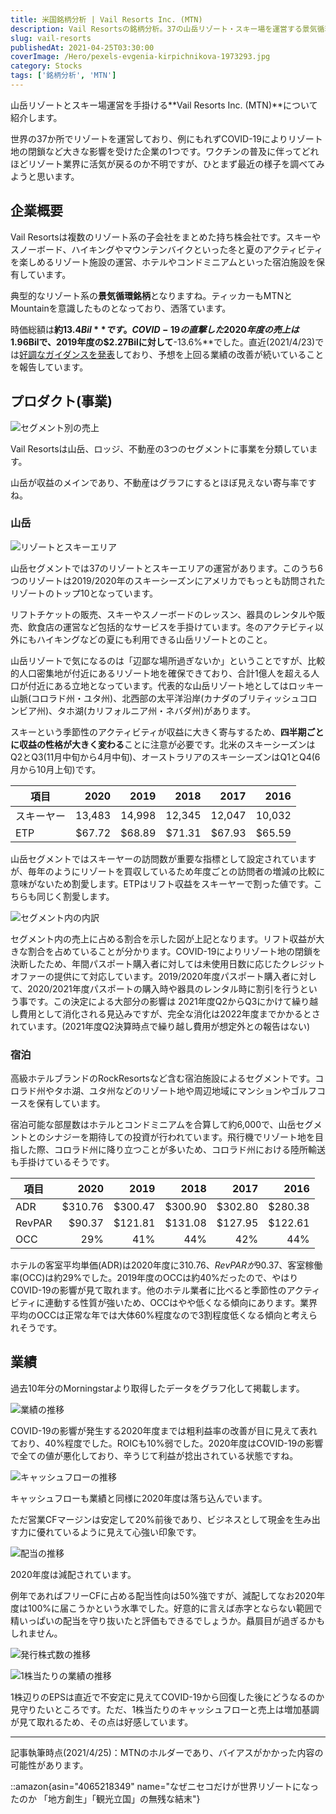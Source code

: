 ```yaml
---
title: 米国銘柄分析 | Vail Resorts Inc. (MTN)
description: Vail Resortsの銘柄分析。37の山岳リゾート・スキー場を運営する景気循環銘柄。ロッキー山脈等の立地、リフト収益とホテル事業で構成。COVID-19で大幅減収も高いCFマージンと季節性ビジネスで回復期待の観光・レジャー株の投資分析。
slug: vail-resorts
publishedAt: 2021-04-25T03:30:00
coverImage: /Hero/pexels-evgenia-kirpichnikova-1973293.jpg
category: Stocks
tags: ['銘柄分析', 'MTN']
---
```


山岳リゾートとスキー場運営を手掛ける**Vail Resorts Inc. (MTN)**について紹介します。

世界の37か所でリゾートを運営しており、例にもれずCOVID-19によりリゾート地の閉鎖など大きな影響を受けた企業の1つです。ワクチンの普及に伴ってどれほどリゾート業界に活気が戻るのか不明ですが、ひとまず最近の様子を調べてみようと思います。

## 企業概要

Vail Resortsは複数のリゾート系の子会社をまとめた持ち株会社です。スキーやスノーボード、ハイキングやマウンテンバイクといった冬と夏のアクティビティを楽しめるリゾート施設の運営、ホテルやコンドミニアムといった宿泊施設を保有しています。

典型的なリゾート系の**景気循環銘柄**となりますね。ティッカーもMTNとMountainを意識したものとなっており、洒落ています。

時価総額は**約$13.4Bil**です。COVID-19の直撃した2020年度の売上は$1.96Bilで、2019年度の$2.27Bilに対して**-13.6%**でした。直近(2021/4/23)では[好調なガイダンスを発表](http://investors.vailresorts.com/news-releases/news-release-details/vail-resorts-provides-updated-outlook-nine-month-period-ending)しており、予想を上回る業績の改善が続いていることを報告しています。

## プロダクト(事業)

![セグメント別の売上](/Stocks/mtn-segmentrate.png)

Vail Resortsは山岳、ロッジ、不動産の3つのセグメントに事業を分類しています。

山岳が収益のメインであり、不動産はグラフにするとほぼ見えない寄与率ですね。

### 山岳

![リゾートとスキーエリア](/Stocks/mtn-segment-mountain.jpg)

山岳セグメントでは37のリゾートとスキーエリアの運営があります。このうち6つのリゾートは2019/2020年のスキーシーズンにアメリカでもっとも訪問されたリゾートのトップ10となっています。

リフトチケットの販売、スキーやスノーボードのレッスン、器具のレンタルや販売、飲食店の運営など包括的なサービスを手掛けています。冬のアクテビティ以外にもハイキングなどの夏にも利用できる山岳リゾートとのこと。

山岳リゾートで気になるのは「辺鄙な場所過ぎないか」ということですが、比較的人口密集地が付近にあるリゾート地を確保できており、合計1億人を超える人口が付近にある立地となっています。代表的な山岳リゾート地としてはロッキー山脈(コロラド州・ユタ州)、北西部の太平洋沿岸(カナダのブリティッシュコロンビア州)、タホ湖(カリフォルニア州・ネバダ州)があります。

スキーという季節性のアクティビティが収益に大きく寄与するため、**四半期ごとに収益の性格が大きく変わる**ことに注意が必要です。北米のスキーシーズンはQ2とQ3(11月中旬から4月中旬)、オーストラリアのスキーシーズンはQ1とQ4(6月から10月上旬)です。

| 項目       |   2020 |   2019 |   2018 |   2017 |   2016 |
| ---------- | -----: | -----: | -----: | -----: | -----: |
| スキーヤー | 13,483 | 14,998 | 12,345 | 12,047 | 10,032 |
| ETP        | $67.72 | $68.89 | $71.31 | $67.93 | $65.59 |

山岳セグメントではスキーヤーの訪問数が重要な指標として設定されていますが、毎年のようにリゾートを買収しているため年度ごとの訪問者の増減の比較に意味がないため割愛します。ETPはリフト収益をスキーヤーで割った値です。こちらも同じく割愛します。

![セグメント内の内訳](/Stocks/mtn-mountain-rate.png)

セグメント内の売上に占める割合を示した図が上記となります。リフト収益が大きな割合を占めていることが分かります。COVID-19によりリゾート地の閉鎖を決断したため、年間パスポート購入者に対しては未使用日数に応じたクレジットオファーの提供にて対応しています。2019/2020年度パスポート購入者に対して、2020/2021年度パスポートの購入時や器具のレンタル時に割引を行うという事です。この決定による大部分の影響は 2021年度Q2からQ3にかけて繰り越し費用として消化される見込みですが、完全な消化は2022年度までかかるとされています。(2021年度Q2決算時点で繰り越し費用が想定外との報告はない)

### 宿泊

高級ホテルブランドのRockResortsなど含む宿泊施設によるセグメントです。コロラド州やタホ湖、ユタ州などのリゾート地や周辺地域にマンションやゴルフコースを保有しています。

宿泊可能な部屋数はホテルとコンドミニアムを合算して約6,000で、山岳セグメントとのシナジーを期待しての投資が行われています。飛行機でリゾート地を目指した際、コロラド州に降り立つことが多いため、コロラド州における陸所輸送も手掛けているそうです。

| 項目   |    2020 |    2019 |    2018 |    2017 |    2016 |
| ------ | ------: | ------: | ------: | ------: | ------: |
| ADR    | $310.76 | $300.47 | $300.90 | $302.80 | $280.38 |
| RevPAR |  $90.37 | $121.81 | $131.08 | $127.95 | $122.61 |
| OCC    |     29% |     41% |     44% |     42% |     44% |

ホテルの客室平均単価(ADR)は2020年度に$310.76、RevPARが$90.37、客室稼働率(OCC)は約29%でした。2019年度のOCCは約40%だったので、やはりCOVID-19の影響が見て取れます。他のホテル業者に比べると季節性のアクティビティに連動する性質が強いため、OCCはやや低くなる傾向にあります。業界平均のOCCは正常な年では大体60%程度なので3割程度低くなる傾向と考えられそうです。

## 業績

過去10年分のMorningstarより取得したデータをグラフ化して掲載します。

![業績の推移](/Stocks/mtn-revenue.png)

COVID-19の影響が発生する2020年度までは粗利益率の改善が目に見えて表れており、40%程度でした。ROICも10%弱でした。2020年度はCOVID-19の影響で全ての値が悪化しており、辛うじて利益が捻出されている状態ですね。

![キャッシュフローの推移](/Stocks/mtn-cashflow.png)

キャッシュフローも業績と同様に2020年度は落ち込んでいます。

ただ営業CFマージンは安定して20%前後であり、ビジネスとして現金を生み出す力に優れているように見えて心強い印象です。

![配当の推移](/Stocks/mtn-dividend.png)

2020年度は減配されています。

例年であればフリーCFに占める配当性向は50%強ですが、減配してなお2020年度は100%に届こうかという水準でした。好意的に言えば赤字とならない範囲で精いっぱいの配当を守り抜いたと評価もできるでしょうか。贔屓目が過ぎるかもしれません。

![発行株式数の推移](/Stocks/mtn-eps.png)

![1株当たりの業績の推移](/Stocks/mt-pershare.png)

1株辺りのEPSは直近で不安定に見えてCOVID-19から回復した後にどうなるのか見守りたいところです。ただ、1株当たりのキャッシュフローと売上は増加基調が見て取れるため、その点は好感しています。

---

記事執筆時点(2021/4/25)：MTNのホルダーであり、バイアスがかかった内容の可能性があります。

::amazon{asin="4065218349" name="なぜニセコだけが世界リゾートになったのか 「地方創生」「観光立国」の無残な結末"}
